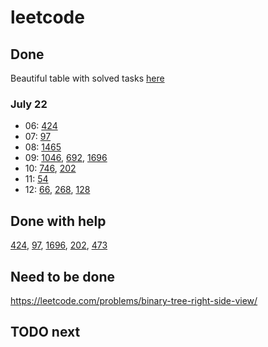 # leetcode

## Done

Beautiful table with solved tasks [here](DONE.MD)

### July 22

- 06: [424](strings/424_Longest_Repeating_Character_Replacement/)
- 07: [97](https://github.com/IlyaZh/leetcode/tree/master/strings/97_Interleaving_String)
- 08: [1465](https://github.com/IlyaZh/leetcode/tree/master/greedy/1465_Maximum_Area_of_a_Piece_of_Cake_After_Horizontal_and_Vertical_Cuts)
- 09: [1046](https://github.com/IlyaZh/leetcode/tree/master/heap/1046_Last_Stone_Weight), [692](https://github.com/IlyaZh/leetcode/tree/master/heap/692_Top_K_Frequent_Words), [1696](https://github.com/IlyaZh/leetcode/tree/master/dynamic_programming/1696_Jump_Game_VI)
- 10: [746](dynamic_programming/746_Min_Cost_Climbing_Stairs/), [202](two_pointers/202_Happy_Number)
- 11: [54](arrays/54_Spiral_Matrix/)
- 12: [66](arrays/66_Plus_One/), [268](arrays/268_Missing_Number/), [128](hash_table/128_Longest_Consecutive_Sequence/)

## Done with help

[424](https://github.com/IlyaZh/leetcode/tree/master/strings/424_Longest_Repeating_Character_Replacement), [97](strings/97_Interleaving_String), [1696](https://github.com/IlyaZh/leetcode/tree/master/dynamic_programming/1696_Jump_Game_VI), [202](two_pointers/202_Happy_Number), [473](backtracking/473_Matchsticks_to_Square/)

## Need to be done
https://leetcode.com/problems/binary-tree-right-side-view/

## TODO next
